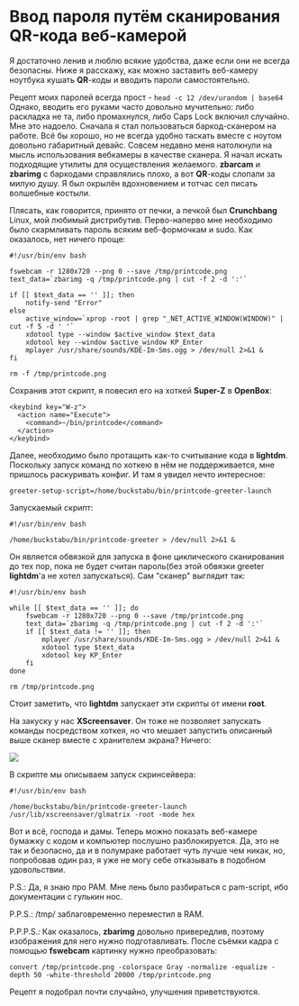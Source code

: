 Ввод пароля путём сканирования QR-кода веб-камерой
==================================================

Я достаточно ленив и люблю всякие удобства, даже если они не всегда безопасны. Ниже я расскажу, как можно заставить веб-камеру ноутбука кушать **QR**-коды и вводить пароли самостоятельно.
 
Рецепт моих паролей всегда прост - `head -c 12 /dev/urandom | base64`
Однако, вводить его руками часто довольно мучительно: либо раскладка не та, либо промахнулся, либо Caps Lock включил случайно. Мне это надоело. Сначала я стал пользоваться баркод-сканером на работе. Всё бы хорошо, но не всегда удобно таскать вместе с ноутом довольно габаритный девайс. Совсем недавно меня натолкнули на мысль использования вебкамеры в качестве сканера. Я начал искать подходящие утилиты для осуществления желаемого. **zbarcam** и **zbarimg** с баркодами справлялись плохо, а вот **QR**-коды слопали за милую душу. Я был окрылён вдохновением и тотчас сел писать волшебные костыли.

Плясать, как говорится, принято от печки, а печкой был **Crunchbang** Linux, мой любимый дистрибутив. Перво-наперво мне необходимо было скармливать пароль всяким веб-формочкам и sudo. Как оказалось, нет ничего проще:

    #!/usr/bin/env bash
    
    fswebcam -r 1280x720 --png 0 --save /tmp/printcode.png
    text_data=`zbarimg -q /tmp/printcode.png | cut -f 2 -d ':'`
    
    if [[ $text_data == '' ]]; then
        notify-send "Error"
    else
        active_window=`xprop -root | grep "_NET_ACTIVE_WINDOW(WINDOW)" | cut -f 5 -d ' '`
        xdotool type --window $active_window $text_data
        xdotool key --window $active_window KP_Enter
        mplayer /usr/share/sounds/KDE-Im-Sms.ogg > /dev/null 2>&1 &
    fi
    
    rm -f /tmp/printcode.png

Сохранив этот скрипт, я повесил его на хоткей **Super-Z** в **OpenBox**:

    <keybind key="W-z">
      <action name="Execute">
        <command>~/bin/printcode</command>
      </action>
    </keybind>

Далее, необходимо было протащить как-то считывание кода в **lightdm**. Поскольку запуск команд по хоткею в нём не поддерживается, мне пришлось раскуривать конфиг. И там я увидел нечто интересное:

    greeter-setup-script=/home/buckstabu/bin/printcode-greeter-launch

Запускаемый скрипт:

    #!/usr/bin/env bash
    
    /home/buckstabu/bin/printcode-greeter > /dev/null 2>&1 &

Он является обвязкой для запуска в фоне циклического сканирования до тех пор, пока не будет считан пароль(без этой обвязки greeter **lightdm**'а не хотел запускаться). Сам "сканер" выглядит так:

    #!/usr/bin/env bash
    
    while [[ $text_data == '' ]]; do
        fswebcam -r 1280x720 --png 0 --save /tmp/printcode.png
        text_data=`zbarimg -q /tmp/printcode.png | cut -f 2 -d ':'`
        if [[ $text_data != '' ]]; then
            mplayer /usr/share/sounds/KDE-Im-Sms.ogg > /dev/null 2>&1 &
            xdotool type $text_data
            xdotool key KP_Enter
        fi
    done
    
    rm /tmp/printcode.png

Стоит заметить, что **lightdm** запускает эти скрипты от имени **root**.

На закуску у нас **XScreensaver**. Он тоже не позволяет запускать команды посредством хоткея, но что мешает запустить описанный выше сканер вместе с хранителем экрана? Ничего:

[ ![](https://dl.dropbox.com/u/19274654/pictures/screenshot/crunchbang/xscreensaver.png) ](https://dl.dropbox.com/u/19274654/pictures/screenshot/crunchbang/xscreensaver.png)

В скрипте мы описываем запуск скринсейвера:

    #!/usr/bin/env bash
    
    /home/buckstabu/bin/printcode-greeter-launch
    /usr/lib/xscreensaver/glmatrix -root -mode hex

Вот и всё, господа и дамы. Теперь можно показать веб-камере бумажку с кодом и компьютер послушно разблокируется. Да, это не так и безопасно, да и в полумраке работает чуть лучше чем никак, но, попробовав один раз, я уже не могу себе отказывать в подобном удовольствии.
 
P.S.: Да, я знаю про PAM. Мне лень было разбираться с pam-script, ибо документации с гулькин нос.

P.P.S.: /tmp/ заблаговременно переместил в RAM.

P.P.P.S.: Как оказалось, **zbarimg** довольно привередлив, поэтому изображения для него нужно подготавливать. После съёмки кадра с помощью **fswebcam** картинку нужно преобразовать:

    convert /tmp/printcode.png -colorspace Gray -normalize -equalize -depth 50 -white-threshold 20000 /tmp/printcode.png

Рецепт я подобрал почти случайно, улучшения приветствуются.
